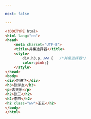 ```yaml
---

next: false

---
```




<BlogInfo id="49"/>

```html
<!DOCTYPE html>
<html lang="en">
<head>
    <meta charset="UTF-8">
    <title>并集选择器</title>
    <style>
        div,h3,p,.ww {   /*并集选择器*/
        color:pink;}
    </style>
</head>
<body>
<div>刘德华</div>
<h3>张学友</h3>
<p>古天乐</p>
<h2>张三</h2>
<h2>李四</h2>
<h2 class="ww">王五</h2>
</body>
</html>
```



<ActionBox />
